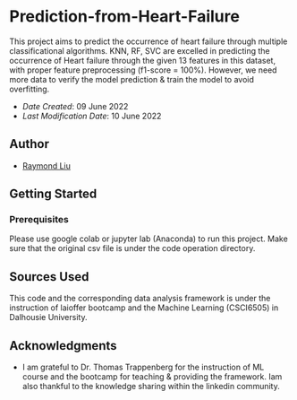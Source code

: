 # Prediction-from-Heart-Failure
This project aims to predict the occurrence of heart failure through multiple classificational algorithms. KNN, RF, SVC are excelled in predicting the occurrence of Heart failure through the given 13 features in this dataset, with proper feature preprocessing (f1-score = 100%). However, we need more data to verify the model prediction & train the model to avoid overfitting.

* *Date Created*: 09 June 2022
* *Last Modification Date*: 10 June 2022

## Author

* [Raymond Liu](Raymond.Liu@dal.ca)

## Getting Started

### Prerequisites
Please use google colab or jupyter lab (Anaconda) to run this project. Make sure that the original csv file is under the code operation directory.

## Sources Used
This code and the corresponding data analysis framework is under the instruction of laioffer bootcamp and the Machine Learning (CSCI6505) in Dalhousie University.

## Acknowledgments

* I am grateful to Dr. Thomas Trappenberg for the instruction of ML course and the bootcamp for teaching & providing the framework. Iam also thankful to the knowledge sharing within the linkedin community.

